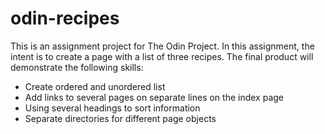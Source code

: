 # odin-recipes
This is an assignment project for The Odin Project. In this assignment, the intent is to create a page with a list of three recipes. The final product will demonstrate the following skills: 
* Create ordered and unordered list
* Add links to several pages on separate lines on the index page
* Using several headings to sort information
* Separate directories for different page objects